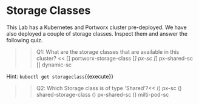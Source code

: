 # Storage Classes

This Lab has a Kubernetes and Portworx cluster pre-deployed. We have also deployed a couple of storage classes. Inspect them and answer the following quiz.

>>Q1: What are the storage classes that are available in this cluster? << 
[]  portworx-storage-class 
[*] px-sc
[*] px-shared-sc
[] dynamic-sc

Hint:
`kubectl get storageclass`{{execute}}

>>Q2: Which Storage class is of type 'Shared'?<<
() px-sc
() shared-storage-class
() px-shared-sc
() milti-pod-sc
